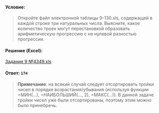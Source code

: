 #### Условие:

> Откройте файл электронной таблицы 9-130.xls, содержащей в каждой строке три натуральных числа. 
> Выясните, какое количество троек могут перестановкой образовать арифметическую прогрессию с не нулевой разностью прогрессии. 

#### Решение (Excel):
[Задание 9 №4349.xls](https://github.com/Thundiverter/infege2022/files/7797740/9.4349.xls)


#### Ответ: `174`

> **Примечание**: на всякий случай следует отсортировать тройки чисел в порядке возрастания/убывания (используя функции =МИН(...), =НАИБОЛЬШИЙ(..., 2), =МАКС(...)). 
> В данной задаче тройки чисел уже были отсортированы, поэтому этим можно было принебречь.
